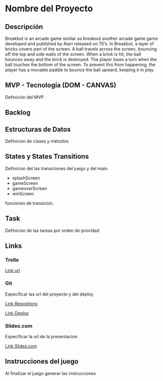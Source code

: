 # Nombre del Proyecto

## Descripción

Breakbot is an arcade game similar as breakout another arcade game game developed and published by Atari released on 70’s.
In Breakbot, a layer of bricks covers part of the screen. A ball travels across the screen, bouncing off the top and side walls of the screen. When a brick is hit, the ball bounces away and the brick is destroyed. The player loses a turn when the ball touches the bottom of the screen. To prevent this from happening, the player has a movable paddle to bounce the ball upward, keeping it in play.


## MVP - Tecnología (DOM - CANVAS)

Definición del MVP.

## Backlog

## Estructuras de Datos

Definicion de clases y métodos.

## States y States Transitions

Definicion del las transiciones del juego y del main.

- splashScreen
- gameScreen
- gameoverScreen
- winScreen

funciones de transicion.

## Task

Definicion de las tareas por orden de prioridad

## Links

### Trello

[Link url](https://trello.com)

### Git

Especificar las url del proyecto y del deploy

[Link Repositorio](http://github.com)

[Link Deploy](http://github.com)

### Slides.com

Especificar la url de la presentacion

[Link Slides.com](http://slides.com)

## Instrucciones del juego 

Al finalizar el juego generar las instrucciones



